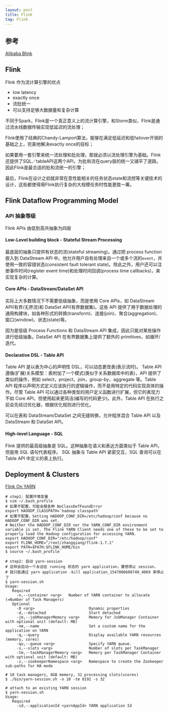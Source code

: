 ```yaml
---
layout: post
title: Flink
tag: Flink
---
```


## 参考
[Alibaba Blink](https://blog.csdn.net/qq_36852006/article/details/78217801)

## Flink
Flink 作为流计算引擎的优点

* low latency
* exactly once
* 流批统一
* 可以支持足够大数据量和复杂计算

不同于Spark，Flink是一个真正意义上的流计算引擎，和Storm类似，Flink是通过流水线数据传输实现低延迟的流处理；

Flink使用了经典的Chandy-Lamport算法，能够在满足低延迟和低failover开销的基础之上，完美地解决exactly once的目标；

如果要用一套引擎来统一流处理和批处理，那就必须以流处理引擎为基础。Flink还提供了SQL／tableAPI这两个API，为批和流在query层的统一又铺平了道路。因此Flink是最合适的批和流统一的引擎；

最后，Flink在设计之初就非常在意性能相关的任务状态state和流控等关键技术的设计，这些都使得用Flink执行复杂的大规模任务时性能更胜一筹。

## Flink Dataflow Programming Model
### API 抽象等级
Flink APIs 由低到高共抽象为四层

#### Low-Level building block - Stateful Stream Processing
最底层的抽象只提供有状态的流(stateful streaming)。通过把 process function 嵌入到 DataStream API 中。他允许用户自有处理来自一个或多个流的`event`，并使用一致的容错状态(consistent fault tolerant state)。除此之外，用户还可以注册事件时间(register event time)和处理时间回调(process time callbacks)，来实现复杂的计算。

#### Core APIs - DataStream/DataSet API
实际上大多数情况下不需要低级抽象，而是使用 Core APIs，如 DataStream API(有界/无界流)和 DataSet API(有界数据集)。这些 API 提供了用于数据处理的通用构建块，如各种形式的转换(transform)、连接(join)、聚合(aggregation)、窗口(window)、状态(state)等。

因为是低级 Process Functions 和 DataStream API 集成，因此只能对某些操作进行低级抽象。DataSet API 在有界数据集上提供了额外的 primitives，如循环/迭代。

#### Declarative DSL - Table API
Table API 是以表为中心的声明性 DSL，可以动态更改表(表示流时)。 Table API 遵循(扩展)关系模型：表附加了一个模式(类似于关系数据库中的表)，API 提供了类似的操作，例如 select，project，join，group-by，aggregate 等。Table API 程序以声明方式定义应该执行的逻辑操作，而不是用特定的代码实现具体的操作。尽管 Table API 可以通过各种类型的用户定义函数进行扩展，但它的表现力不如 Core API，但使用起来更简洁(编写的代码更少)。此外，Table API 在执行之前会先经过优化器，根据优化规则进行优化。

可以在表和 DataStream/DataSet 之间无缝转换，允许程序混合 Table API 以及 DataStream 和 DataSet API。

#### High-level Language - SQL
Flink 提供的最高级抽象是 SQL。这种抽象在语义和表达方面类似于 Table API，但是用 SQL 语句代表程序。 SQL 抽象与 Table API 紧密交互，SQL 查询可以在 Table API 中定义的表上执行。


## Deployment & Clusters
[Flink On YARN](https://ci.apache.org/projects/flink/flink-docs-release-1.7/ops/deployment/yarn_setup.html#run-a-flink-job-on-yarn)

```shell
# step1: 配置环境变量
$ vim ~/.bash_profile
# 如果不配置，可能会报各种 NoClassDefFoundError
export HAOODP_CLASSPATH=`hadoop classpath`
# 如果不配置，Setting HADOOP_CONF_DIR=/etc/hadoop/conf because no HADOOP_CONF_DIR was set.
# Neither the HADOOP_CONF_DIR nor the YARN_CONF_DIR environment variable is set. The Flink YARN Client needs one of these to be set to properly load the Hadoop configuration for accessing YARN.
export HADOOP_CONF_DIR="/etc/hadoop/conf"
export FLINK_HOME="/root/zhangqiang/flink-1.7.1"
export PATH=$PATH:$FLINK_HOME/bin
$ source ~/.bash_profile

# step2: 启动 yarn-session
# 这样会启动一个永远在 running 状态的 yarn application，要想停止 session，
# 就只能通过 yarn application -kill application_1547006608740_4069 来停止了
$ yarn-session.sh
Usage:
   Required
     -n,--container <arg>   Number of YARN container to allocate (=Number of Task Managers)
   Optional
     -D <arg>                        Dynamic properties
     -d,--detached                   Start detached
     -jm,--jobManagerMemory <arg>    Memory for JobManager Container with optional unit (default: MB)
     -nm,--name                      Set a custom name for the application on YARN
     -q,--query                      Display available YARN resources (memory, cores)
     -qu,--queue <arg>               Specify YARN queue.
     -s,--slots <arg>                Number of slots per TaskManager
     -tm,--taskManagerMemory <arg>   Memory per TaskManager Container with optional unit (default: MB)
     -z,--zookeeperNamespace <arg>   Namespace to create the Zookeeper sub-paths for HA mode

# 10 task managers, 8GB memory, 32 processing slots(vcores)
$ ./bin/yarn-session.sh -n 10 -tm 8192 -s 32

# attach to an existing YARN session
$ yarn-session.sh
Usage:
   Required
     -id,--applicationId <yarnAppId> YARN application Id
```
